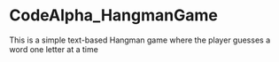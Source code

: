 # CodeAlpha_HangmanGame
This is a simple text-based Hangman game where the player guesses a word one letter at a time
